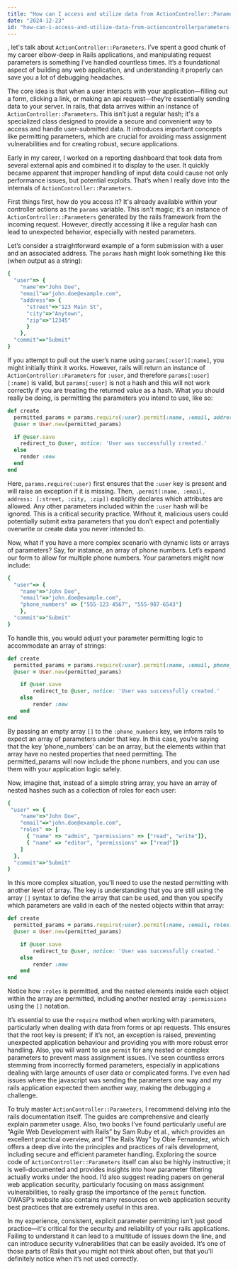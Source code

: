 ```yaml
---
title: "How can I access and utilize data from ActionController::Parameters in Ruby on Rails?"
date: "2024-12-23"
id: "how-can-i-access-and-utilize-data-from-actioncontrollerparameters-in-ruby-on-rails"
---
```


, let's talk about `ActionController::Parameters`. I’ve spent a good chunk of my career elbow-deep in Rails applications, and manipulating request parameters is something I’ve handled countless times. It’s a foundational aspect of building any web application, and understanding it properly can save you a lot of debugging headaches.

The core idea is that when a user interacts with your application—filling out a form, clicking a link, or making an api request—they’re essentially sending data to your server. In rails, that data arrives within an instance of `ActionController::Parameters`. This isn’t just a regular hash; it's a specialized class designed to provide a secure and convenient way to access and handle user-submitted data. It introduces important concepts like permitting parameters, which are crucial for avoiding mass assignment vulnerabilities and for creating robust, secure applications.

Early in my career, I worked on a reporting dashboard that took data from several external apis and combined it to display to the user. It quickly became apparent that improper handling of input data could cause not only performance issues, but potential exploits. That’s when I really dove into the internals of `ActionController::Parameters`.

First things first, how do you access it? It's already available within your controller actions as the `params` variable. This isn't magic; it’s an instance of `ActionController::Parameters` generated by the rails framework from the incoming request. However, directly accessing it like a regular hash can lead to unexpected behavior, especially with nested parameters.

Let’s consider a straightforward example of a form submission with a user and an associated address. The `params` hash might look something like this (when output as a string):

```ruby
{
  "user"=> {
    "name"=>"John Doe",
    "email"=>"john.doe@example.com",
    "address"=> {
      "street"=>"123 Main St",
      "city"=>"Anytown",
      "zip"=>"12345"
      }
    },
  "commit"=>"Submit"
}
```

If you attempt to pull out the user’s name using `params[:user][:name]`, you might initially think it works. However, rails will return an instance of `ActionController::Parameters` for `:user`, and therefore `params[:user][:name]` is valid, but `params[:user]` is not a hash and this will not work correctly if you are treating the returned value as a hash. What you should really be doing, is permitting the parameters you intend to use, like so:

```ruby
def create
  permitted_params = params.require(:user).permit(:name, :email, address: [:street, :city, :zip])
  @user = User.new(permitted_params)

  if @user.save
    redirect_to @user, notice: 'User was successfully created.'
  else
    render :new
  end
end
```

Here, `params.require(:user)` first ensures that the `:user` key is present and will raise an exception if it is missing. Then, `.permit(:name, :email, address: [:street, :city, :zip])` explicitly declares which attributes are allowed. Any other parameters included within the `:user` hash will be ignored. This is a critical security practice. Without it, malicious users could potentially submit extra parameters that you don't expect and potentially overwrite or create data you never intended to.

Now, what if you have a more complex scenario with dynamic lists or arrays of parameters? Say, for instance, an array of phone numbers. Let’s expand our form to allow for multiple phone numbers. Your parameters might now include:

```ruby
{
  "user"=> {
    "name"=>"John Doe",
    "email"=>"john.doe@example.com",
    "phone_numbers" => ["555-123-4567", "555-987-6543"]
    },
  "commit"=>"Submit"
}
```

To handle this, you would adjust your parameter permitting logic to accommodate an array of strings:

```ruby
def create
  permitted_params = params.require(:user).permit(:name, :email, phone_numbers: [])
  @user = User.new(permitted_params)

    if @user.save
        redirect_to @user, notice: 'User was successfully created.'
    else
        render :new
    end
end
```

By passing an empty array `[]` to the `:phone_numbers` key, we inform rails to expect an array of parameters under that key. In this case, you’re saying that the key ‘phone_numbers’ can be an array, but the elements within that array have no nested properties that need permitting. The permitted_params will now include the phone numbers, and you can use them with your application logic safely.

Now, imagine that, instead of a simple string array, you have an array of nested hashes such as a collection of roles for each user:

```ruby
{
 "user" => {
    "name"=>"John Doe",
    "email"=>"john.doe@example.com",
    "roles" => [
      { "name" => "admin", "permissions" => ["read", "write"]},
      { "name" => "editor", "permissions" => ["read"]}
    ]
  },
  "commit"=>"Submit"
}
```

In this more complex situation, you'll need to use the nested permitting with another level of array. The key is understanding that you are still using the array `[]` syntax to define the array that can be used, and then you specify which parameters are valid in each of the nested objects within that array:

```ruby
def create
  permitted_params = params.require(:user).permit(:name, :email, roles: [:name, permissions: []])
  @user = User.new(permitted_params)

    if @user.save
        redirect_to @user, notice: 'User was successfully created.'
    else
        render :new
    end
end
```

Notice how `:roles` is permitted, and the nested elements inside each object within the array are permitted, including another nested array `:permissions` using the `[]` notation.

It’s essential to use the `require` method when working with parameters, particularly when dealing with data from forms or api requests. This ensures that the root key is present; if it’s not, an exception is raised, preventing unexpected application behaviour and providing you with more robust error handling. Also, you will want to use `permit` for any nested or complex parameters to prevent mass assignment issues. I’ve seen countless errors stemming from incorrectly formed parameters, especially in applications dealing with large amounts of user data or complicated forms. I’ve even had issues where the javascript was sending the parameters one way and my rails application expected them another way, making the debugging a challenge.

To truly master `ActionController::Parameters`, I recommend delving into the rails documentation itself. The guides are comprehensive and clearly explain parameter usage. Also, two books I’ve found particularly useful are “Agile Web Development with Rails” by Sam Ruby et al., which provides an excellent practical overview, and “The Rails Way” by Obie Fernandez, which offers a deep dive into the principles and practices of rails development, including secure and efficient parameter handling. Exploring the source code of `ActionController::Parameters` itself can also be highly instructive; it is well-documented and provides insights into how parameter filtering actually works under the hood. I’d also suggest reading papers on general web application security, particularly focusing on mass assignment vulnerabilities, to really grasp the importance of the `permit` function. OWASP’s website also contains many resources on web application security best practices that are extremely useful in this area.

In my experience, consistent, explicit parameter permitting isn’t just good practice—it's critical for the security and reliability of your rails applications. Failing to understand it can lead to a multitude of issues down the line, and can introduce security vulnerabilities that can be easily avoided. It’s one of those parts of Rails that you might not think about often, but that you'll definitely notice when it’s not used correctly.

